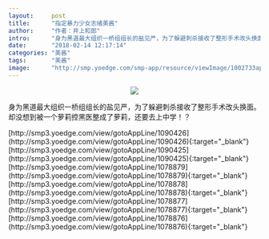 ```yaml
---
layout:     post
title:      "指定暴力少女志绪美酱"
author:     "作者：井上和郎"
intro:      "身为黑道最大组织一桥组组长的盐见严，为了躲避刺杀接收了整形手术改头换面。 却没想到被一个萝莉控黑医整成了萝莉，还要去上中学！？"
date:       "2018-02-14 12:17:14"
categories: "美酱"
tags:       "美酱"
image:      "http://smp.yoedge.com/smp-app/resource/viewImage/1002733appline.png"
---
```

<div style="text-align: center">
<p><img src="http://smp.yoedge.com/smp-app/resource/viewImage/1002733appline.png"/></p>
</div>
<p class="post-meta">
<span>身为黑道最大组织一桥组组长的盐见严，为了躲避刺杀接收了整形手术改头换面。 却没想到被一个萝莉控黑医整成了萝莉，还要去上中学！？</span>
</p>
[http://smp3.yoedge.com/view/gotoAppLine/1090426](http://smp3.yoedge.com/view/gotoAppLine/1090426){:target="_blank"}
[http://smp3.yoedge.com/view/gotoAppLine/1090425](http://smp3.yoedge.com/view/gotoAppLine/1090425){:target="_blank"}
[http://smp3.yoedge.com/view/gotoAppLine/1078879](http://smp3.yoedge.com/view/gotoAppLine/1078879){:target="_blank"}
[http://smp3.yoedge.com/view/gotoAppLine/1078878](http://smp3.yoedge.com/view/gotoAppLine/1078878){:target="_blank"}
[http://smp3.yoedge.com/view/gotoAppLine/1078877](http://smp3.yoedge.com/view/gotoAppLine/1078877){:target="_blank"}
[http://smp3.yoedge.com/view/gotoAppLine/1078876](http://smp3.yoedge.com/view/gotoAppLine/1078876){:target="_blank"}


